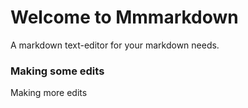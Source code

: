 # Welcome to Mmmarkdown

A markdown text-editor for your markdown needs.

### Making some edits 

Making more edits 